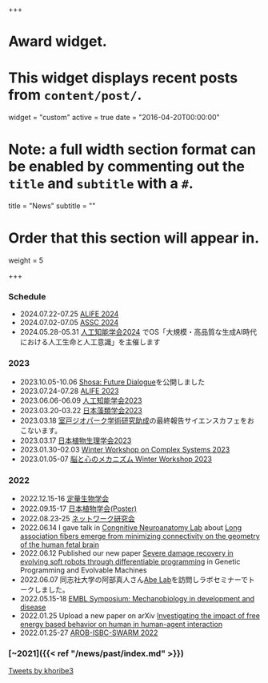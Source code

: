 +++
# Award widget.
# This widget displays recent posts from `content/post/`.
widget = "custom"
active = true
date = "2016-04-20T00:00:00"

# Note: a full width section format can be enabled by commenting out the `title` and `subtitle` with a `#`.
 title = "News"
 subtitle = ""

# Order that this section will appear in.
weight = 5

+++
### Schedule
- 2024.07.22-07.25 [ALIFE 2024](https://2024.alife.org/)  
- 2024.07.02-07.05 [ASSC 2024](https://assc27.net/)  
- 2024.05.28-05.31 [人工知能学会2024](https://www.ai-gakkai.or.jp/jsai2024/) でOS「大規模・高品質な生成AI時代における人工生命と人工意識」を主催します  

### 2023
- 2023.10.05-10.06 [Shosa: Future Dialogue](http://www.geminoid.jp/projects/shosa/)を公開しました
- 2023.07.24-07.28 [ALIFE 2023](https://2023.alife.org/)   
- 2023.06.06-06.09 [人工知能学会2023](https://www.ai-gakkai.or.jp/jsai2023/)  
- 2023.03.20-03.22 [日本藻類学会2023](http://sourui.org/annual_meeting/JSP_47th/index.html)  
- 2023.03.18 [室戸ジオパーク学術研究助成](https://www.muroto-geo.jp/)の最終報告サイエンスカフェをおこないます。 
- 2023.03.17 [日本植物生理学会2023](https://jspp.org/)  
- 2023.01.30-02.03 [Winter Workshop on Complex Systems 2023](https://wwcs2023.github.io/)  
- 2023.01.05-07 [脳と心のメカニズム Winter Workshop 2023](https://brainmind.jnns.org/index.php/en/)  

### 2022
- 2022.12.15-16 [定量生物学会](https://q-bio.jp/index.php?title=Qbio10th_2022)  
- 2022.09.15-17 [日本植物学会(Poster)](http://bsj.or.jp/bsj86/index.html) 
- 2022.08.23-25 [ネットワーク研究会](https://www.network-science-seminar.com/activities/2022)  
- 2022.06.14 I gave talk in [Congnitive Neuroanatomy Lab](https://www.neuroconnlab.org/) about [Long association fibers emerge from minimizing connectivity on the geometry of the human fetal brain](https://www.slideshare.net/kazuyahoribe/220614margulieslabpdf)
- 2022.06.12 Published our new paper [Severe damage recovery in evolving soft robots through differentiable programming](https://rdcu.be/cPvCp) in Genetic Programming and Evolvable Machines
- 2022.06.07 同志社大学の阿部真人さん[Abe Lab](https://masatoabe.com/)を訪問しラボセミナーでトークしました。
- 2022.05.15-18 [EMBL Symposium: Mechanobiology in development and disease](https://www.embl.org/about/info/course-and-conference-office/events/ees22-05/)
- 2022.01.25 Upload a new paper on arXiv [Investigating the impact of free energy based behavior on human in human-agent interaction](https://arxiv.org/abs/2201.10164)
- 2022.01.25-27 [AROB-ISBC-SWARM 2022](https://isarob.org/symposium/)

### [~2021]({{< ref "/news/past/index.md" >}})  



<a class="twitter-timeline" data-height="300" data-theme="light" href="https://twitter.com/khoribe3?ref_src=twsrc%5Etfw">Tweets by khoribe3</a> <script async src="https://platform.twitter.com/widgets.js" charset="utf-8"></script>